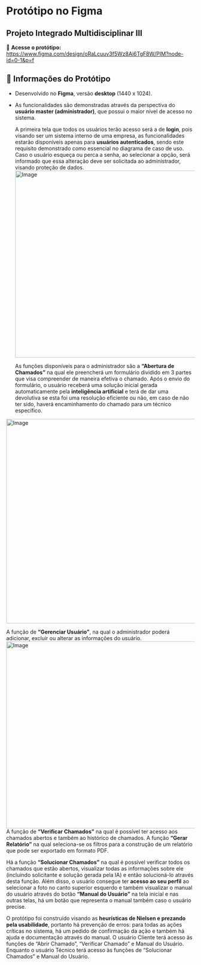 # Protótipo no Figma
## Projeto Integrado Multidisciplinar III


🔗 **Acesse o protótipo:** https://www.figma.com/design/oRaLcuuv3f5Wz8Ai6TgF8W/PIM?node-id=0-1&p=f


## 📐 Informações do Protótipo

- Desenvolvido no **Figma**, versão **desktop** (1440 x 1024).
- As funcionalidades são demonstradas através da perspectiva do **usuário master (administrador)**, que possui o maior nível de acesso no sistema.

  A primeira tela que todos os usuários terão acesso será a de **login**, pois visando
ser um sistema interno de uma empresa, as funcionalidades estarão disponíveis
apenas para **usuários autenticados**, sendo este requisito demonstrado como essencial
no diagrama de caso de uso. Caso o usuário esqueça ou perca a senha, ao selecionar
a opção, será informado que essa alteração deve ser solicitada ao administrador,
visando proteção de dados. <br/>
          <img width="600" height="500" alt="Image" src="https://github.com/user-attachments/assets/30bea7a5-b65f-4bc5-96ff-a74092c4e352" /> 


  As funções disponíveis para o administrador são a **“Abertura de Chamados”** na
qual ele preencherá um formulário dividido em 3 partes que visa compreender de
maneira efetiva o chamado. Após o envio do formulário, o usuário receberá uma
solução inicial gerada automaticamente pela **inteligência artificial** e terá de dar uma
devolutiva se esta foi uma resolução eficiente ou não, em caso de não ter sido, haverá
encaminhamento do chamado para um técnico específico. <br/>
<img width="1239" height="547" alt="Image" src="https://github.com/user-attachments/assets/267cb481-fa48-4e06-a9b9-1a17c9fc5ed9" />

  A função de **“Gerenciar Usuário”**, na qual o administrador poderá adicionar,
excluir ou alterar as informações do usuário. <br/>
<img width="600" height="500" alt="Image" src="https://github.com/user-attachments/assets/8821d3c6-13e9-44ad-bc05-cfd2083f3d9a" />  <br/>
A função de **“Verificar Chamados”** na
qual é possível ter acesso aos chamados abertos e também ao histórico de chamados.
A função **“Gerar Relatório”** na qual seleciona-se os filtros para a construção de um
relatório que pode ser exportado em formato PDF.

  Há a função **“Solucionar Chamados”** na qual é possível verificar todos os
chamados que estão abertos, visualizar todas as informações sobre ele (incluindo
solicitante e solução gerada pela IA) e então solucioná-lo através desta função. Além
disso, o usuário consegue ter **acesso ao seu perfil** ao selecionar a foto no canto
superior esquerdo e também visualizar o manual do usuário através do botão **“Manual
do Usuário”** na tela inicial e nas outras telas, há um botão que representa o manual
também caso o usuário precise.

  O protótipo foi construído visando as **heurísticas de Nielsen e prezando pela
usabilidade**, portanto há prevenção de erros: para todas as ações críticas no sistema,
há um pedido de confirmação da ação e também há ajuda e documentação através
do manual. O usuário Cliente terá acesso às funções de “Abrir Chamado”, “Verificar
Chamado” e Manual do Usuário. Enquanto o usuário Técnico terá acesso às funções
de “Solucionar Chamados” e Manual do Usuário. 
